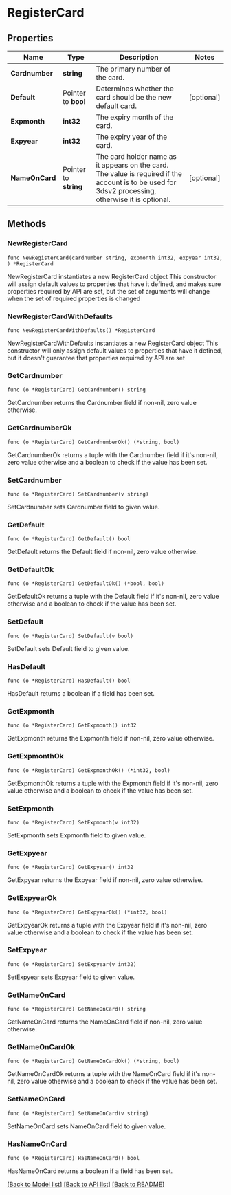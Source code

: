# RegisterCard

## Properties

Name | Type | Description | Notes
------------ | ------------- | ------------- | -------------
**Cardnumber** | **string** | The primary number of the card. | 
**Default** | Pointer to **bool** | Determines whether the card should be the new default card. | [optional] 
**Expmonth** | **int32** | The expiry month of the card. | 
**Expyear** | **int32** | The expiry year of the card. | 
**NameOnCard** | Pointer to **string** | The card holder name as it appears on the card. The value is required if the account is to be used for 3dsv2 processing, otherwise it is optional. | [optional] 

## Methods

### NewRegisterCard

`func NewRegisterCard(cardnumber string, expmonth int32, expyear int32, ) *RegisterCard`

NewRegisterCard instantiates a new RegisterCard object
This constructor will assign default values to properties that have it defined,
and makes sure properties required by API are set, but the set of arguments
will change when the set of required properties is changed

### NewRegisterCardWithDefaults

`func NewRegisterCardWithDefaults() *RegisterCard`

NewRegisterCardWithDefaults instantiates a new RegisterCard object
This constructor will only assign default values to properties that have it defined,
but it doesn't guarantee that properties required by API are set

### GetCardnumber

`func (o *RegisterCard) GetCardnumber() string`

GetCardnumber returns the Cardnumber field if non-nil, zero value otherwise.

### GetCardnumberOk

`func (o *RegisterCard) GetCardnumberOk() (*string, bool)`

GetCardnumberOk returns a tuple with the Cardnumber field if it's non-nil, zero value otherwise
and a boolean to check if the value has been set.

### SetCardnumber

`func (o *RegisterCard) SetCardnumber(v string)`

SetCardnumber sets Cardnumber field to given value.


### GetDefault

`func (o *RegisterCard) GetDefault() bool`

GetDefault returns the Default field if non-nil, zero value otherwise.

### GetDefaultOk

`func (o *RegisterCard) GetDefaultOk() (*bool, bool)`

GetDefaultOk returns a tuple with the Default field if it's non-nil, zero value otherwise
and a boolean to check if the value has been set.

### SetDefault

`func (o *RegisterCard) SetDefault(v bool)`

SetDefault sets Default field to given value.

### HasDefault

`func (o *RegisterCard) HasDefault() bool`

HasDefault returns a boolean if a field has been set.

### GetExpmonth

`func (o *RegisterCard) GetExpmonth() int32`

GetExpmonth returns the Expmonth field if non-nil, zero value otherwise.

### GetExpmonthOk

`func (o *RegisterCard) GetExpmonthOk() (*int32, bool)`

GetExpmonthOk returns a tuple with the Expmonth field if it's non-nil, zero value otherwise
and a boolean to check if the value has been set.

### SetExpmonth

`func (o *RegisterCard) SetExpmonth(v int32)`

SetExpmonth sets Expmonth field to given value.


### GetExpyear

`func (o *RegisterCard) GetExpyear() int32`

GetExpyear returns the Expyear field if non-nil, zero value otherwise.

### GetExpyearOk

`func (o *RegisterCard) GetExpyearOk() (*int32, bool)`

GetExpyearOk returns a tuple with the Expyear field if it's non-nil, zero value otherwise
and a boolean to check if the value has been set.

### SetExpyear

`func (o *RegisterCard) SetExpyear(v int32)`

SetExpyear sets Expyear field to given value.


### GetNameOnCard

`func (o *RegisterCard) GetNameOnCard() string`

GetNameOnCard returns the NameOnCard field if non-nil, zero value otherwise.

### GetNameOnCardOk

`func (o *RegisterCard) GetNameOnCardOk() (*string, bool)`

GetNameOnCardOk returns a tuple with the NameOnCard field if it's non-nil, zero value otherwise
and a boolean to check if the value has been set.

### SetNameOnCard

`func (o *RegisterCard) SetNameOnCard(v string)`

SetNameOnCard sets NameOnCard field to given value.

### HasNameOnCard

`func (o *RegisterCard) HasNameOnCard() bool`

HasNameOnCard returns a boolean if a field has been set.


[[Back to Model list]](../README.md#documentation-for-models) [[Back to API list]](../README.md#documentation-for-api-endpoints) [[Back to README]](../README.md)



